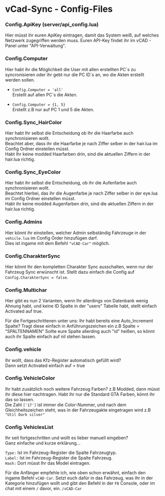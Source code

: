 # vCad-Sync  -  Config-Files

### Config.ApiKey (server/api_config.lua)

Hier müsst ihr euren ApiKey eintragen, damit das System weiß, auf welches Netzwerk zugegriffen werden muss.
Euren API-Key findet ihr im vCAD -Panel unter "API-Verwaltung".

### Config.Computer

Hier habt ihr die Möglichkeit die User mit allen erstellten PC´s zu syncronisieren oder ihr gebt nur die PC ID´s an, wo die Akten erstellt werden sollen.

- `Config.Computer = 'all'`  
Erstellt auf allen PC´s die Akten.

- `Config.Computer = {1, 5}`  
Erstellt z.B nur auf PC 1 und 5 die Akten.

### Config.Sync_HairColor

Hier habt Ihr selbst die Entscheidung ob Ihr die Haarfarbe auch synchronisieren wollt.  
Beachtet aber, dass ihr die Haarfarbe je nach Ziffer selber in der hair.lua im Config Ordner einstellen müsst.  
Habt Ihr keine modded Haarfarben drin, sind die aktuellen Ziffern in der hair.lua richtig.

### Config.Sync_EyeColor

Hier habt ihr selbst die Entscheidung, ob ihr die Aufenfarbe auch synchronisieren wollt.  
Beachtet hierbei, das ihr die Augenfarbe je nach Ziffer selber in der eye.lua im Config Ordner einstellen müsst.  
Habt ihr keine modded Augenfarben drin, sind die aktuellen Ziffern in der hair.lua richtig.

### Config.Admins

Hier könnt ihr einstellen, welcher Admin selbständig Fahrzeuge in der `vehicle.lua` im Config Order hinzufügen darf.  
Dies ist ingame mit dem Befehl `"vCAD-Car"` möglich.

### Config.CharakterSync

Hier könnt Ihr den kompletten Charakter Sync ausschalten, wenn nur der Fahrzeug Sync erwünscht ist.
Stellt dazu einfach die Config auf `Config.CharakterSync = false`.

### Config.Multichar

Hier gibt es nun 2 Varianten, wenn Ihr allerdings von Datenbank wenig Ahnung habt, und keine ID Spalte in der "users" Tabelle habt, stellt einfach
Activated auf true.

Für die Fortgeschrittenen unter uns:
Ihr habt bereits eine Auto_Increment Spalte? Tragt diese einfach in Anführungszeichen ein z.B Spalte = "SPALTENNAMEN"
Sollte eure Spalte allerding auch "id" heißen, so könnt auch ihr Spalte einfach auf nil stehen lassen.

### Config.vehicle

Ihr wollt, dass das Kfz-Register automatisch gefüllt wird?  
Dann setzt Activated einfach auf = true

### Config.VehicleColor

Ihr habt zusätzlich noch weitere Fahrzeug Farben? z.B Modded, dann müsst ihr diese hier nachtragen.
Habt ihr nur die Standard GTA Farben, könnt ihr das so lassen.  
Die Zahl `['17']` ist immer die Color-Nummer, und nach dem Gleichheitszeichen steht, was in der Fahrzeugakte eingetragen wird z.B `"Util Dark silver"`

### Config.VehiclesList

Ihr seit fortgeschritten und wollt es lieber manuell eingeben?  
Ganz einfache und kurze erklärung...

`Type:` Ist im Fahrzeug-Register die Spalte Fahrzeugtyp.  
`Label:` Ist im Fahrzeug-Register die Spalte Fahrzeug.  
`Hash:` Dort müsst Ihr das Model eintragen.  

Für die Anfänger empfehle ich, wie oben schon erwähnt, einfach den ingame Befehl `vCAD-Car`. Setzt euch dafür in das Fahrzeug, was ihr in der Kategorie 
hinzufügen wollt und gibt den Befehl in der `F8` Console, oder im chat mit einem `/` davor, ein. `/vCAD-Car`
